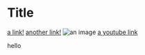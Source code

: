 # Title

[a link!](https://something.com)
[another link!](some-page.html)
![an image](image.PNG)
[a youtube link](https://www.youtube.com/watch?v=_y9hkrN9k3w)

hello